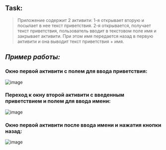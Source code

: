 ## Task:
> Приложение содержит 2 активити: 1-я открывает вторую и посылает в нее текст приветствия. 2-я открывается, получает текст приветствия, пользователь вводит в текстовом поле имя и закрывает активити. При этом имя передается назад в первую активити и она выводит текст приветствия + имя.
## *Пример работы:*
### Окно первой активити с полем для ввода приветствия:
![image](https://github.com/user-attachments/assets/c3038b6d-c9d6-4fcd-8cf0-2accea0ce3f7)
### Переход к окну второй активити с введенным приветствием и полем для ввода имени:
![image](https://github.com/user-attachments/assets/ae69d299-1f5d-479c-ac23-bd27b345d356)
### Окно первой активити после ввода имени и нажатия кнопки назад:
![image](https://github.com/user-attachments/assets/0ebba067-b85f-4f92-8af2-32f7042b9be2)
